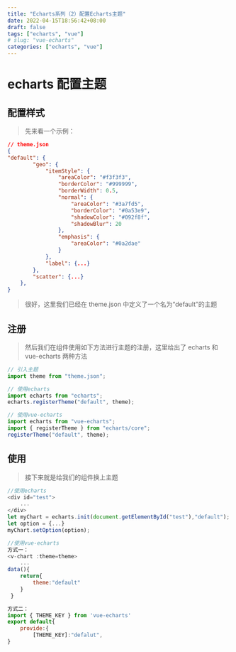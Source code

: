 ```yaml
---
title: "Echarts系列（2）配置Echarts主题"
date: 2022-04-15T18:56:42+08:00
draft: false
tags: ["echarts", "vue"]
# slug: "vue-echarts"
categories: ["echarts", "vue"]
---
```


# echarts 配置主题

## 配置样式

> 先来看一个示例：

```json
// theme.json
{
"default": {
        "geo": {
            "itemStyle": {
                "areaColor": "#f3f3f3",
                "borderColor": "#999999",
                "borderWidth": 0.5,
                "normal": {
                    "areaColor": "#3a7fd5",
                    "borderColor": "#0a53e9",
                    "shadowColor": "#092f8f",
                    "shadowBlur": 20
                },
                "emphasis": {
                    "areaColor": "#0a2dae"
                }
            },
            "label": {...}
        },
        "scatter": {...}
    },
}
```

> 很好，这里我们已经在 theme.json 中定义了一个名为“default”的主题

## 注册

> 然后我们在组件使用如下方法进行主题的注册，这里给出了 echarts 和 vue-echarts 两种方法

```javascript
// 引入主题
import theme from "theme.json";

// 使用echarts
import echarts from "echarts";
echarts.registerTheme("default", theme);

// 使用vue-echarts
import echarts from "vue-echarts";
import { registerTheme } from "echarts/core";
registerTheme("default", theme);
```

## 使用

> 接下来就是给我们的组件换上主题

```javascript
//使用echarts
<div id="test">
	...
</div>
let myChart = echarts.init(document.getElementById("test"),"default");
let option = {...}
myChart.setOption(option);

//使用vue-echarts
方式一：
<v-chart :theme=theme>
    ...
data(){
    return{
    	theme:"default"
    }
 }

方式二：
import { THEME_KEY } from 'vue-echarts'
export default{
    provide:{
        [THEME_KEY]:"defalut",
}
```
